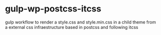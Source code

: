 # gulp-wp-postcss-itcss
gulp workflow to render a style.css and style.min.css in a child theme from a external css infraestructure based in postcss and following itcss
